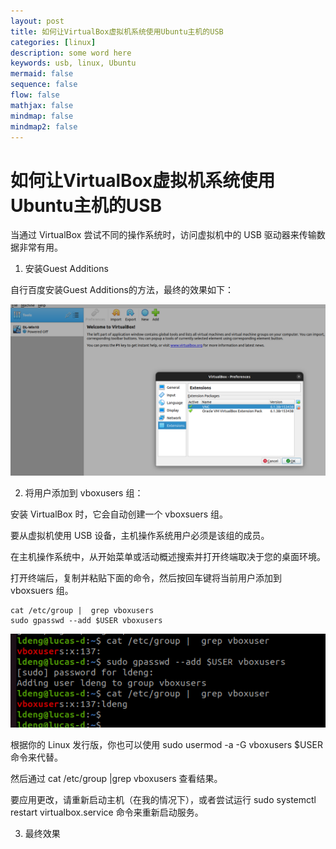```yaml
---
layout: post
title: 如何让VirtualBox虚拟机系统使用Ubuntu主机的USB
categories: [linux]
description: some word here
keywords: usb, linux, Ubuntu
mermaid: false
sequence: false
flow: false
mathjax: false
mindmap: false
mindmap2: false
---
```




# 如何让VirtualBox虚拟机系统使用Ubuntu主机的USB

当通过 VirtualBox 尝试不同的操作系统时，访问虚拟机中的 USB 驱动器来传输数据非常有用。



1. 安装Guest Additions

自行百度安装Guest Additions的方法，最终的效果如下：

![image-20231029003651335](https://raw.githubusercontent.com/KingofHubGit/ImageFactory/main/Public/image-20231029003651335.png)




2. 将用户添加到 vboxusers 组：

安装 VirtualBox 时，它会自动创建一个 vboxsuers 组。

要从虚拟机使用 USB 设备，主机操作系统用户必须是该组的成员。

在主机操作系统中，从开始菜单或活动概述搜索并打开终端取决于您的桌面环境。

打开终端后，复制并粘贴下面的命令，然后按回车键将当前用户添加到 vboxsuers 组。


```
cat /etc/group |  grep vboxusers
sudo gpasswd --add $USER vboxusers
```

![image-20231029003749391](https://raw.githubusercontent.com/KingofHubGit/ImageFactory/main/Public/image-20231029003749391.png)

根据你的 Linux 发行版，你也可以使用 sudo usermod -a -G vboxusers $USER 命令来代替。

然后通过 cat /etc/group |grep vboxusers 查看结果。

要应用更改，请重新启动主机（在我的情况下），或者尝试运行 sudo systemctl restart virtualbox.service 命令来重新启动服务。



3. 最终效果





